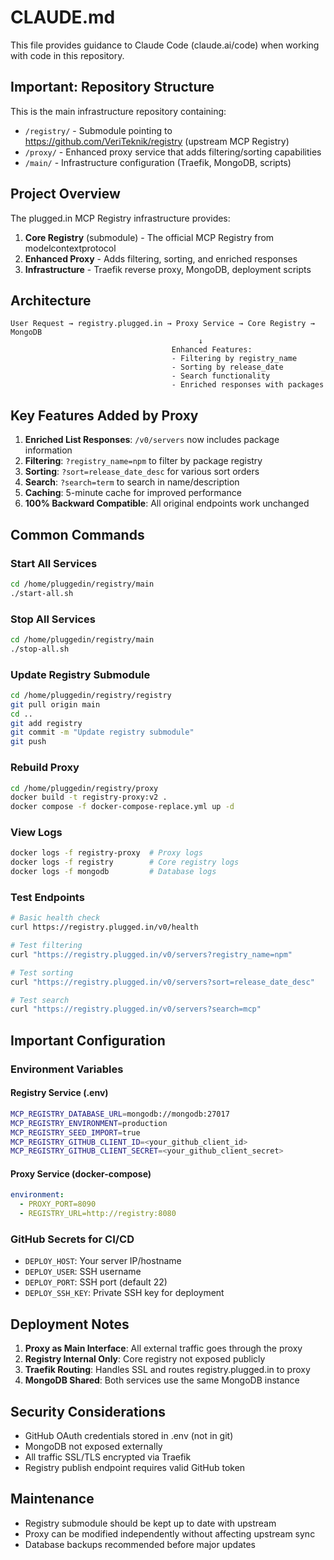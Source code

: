 # CLAUDE.md

This file provides guidance to Claude Code (claude.ai/code) when working with code in this repository.

## Important: Repository Structure

This is the main infrastructure repository containing:
- `/registry/` - Submodule pointing to https://github.com/VeriTeknik/registry (upstream MCP Registry)
- `/proxy/` - Enhanced proxy service that adds filtering/sorting capabilities
- `/main/` - Infrastructure configuration (Traefik, MongoDB, scripts)

## Project Overview

The plugged.in MCP Registry infrastructure provides:
1. **Core Registry** (submodule) - The official MCP Registry from modelcontextprotocol
2. **Enhanced Proxy** - Adds filtering, sorting, and enriched responses
3. **Infrastructure** - Traefik reverse proxy, MongoDB, deployment scripts

## Architecture

```
User Request → registry.plugged.in → Proxy Service → Core Registry → MongoDB
                                          ↓
                                    Enhanced Features:
                                    - Filtering by registry_name
                                    - Sorting by release_date
                                    - Search functionality
                                    - Enriched responses with packages
```

## Key Features Added by Proxy

1. **Enriched List Responses**: `/v0/servers` now includes package information
2. **Filtering**: `?registry_name=npm` to filter by package registry
3. **Sorting**: `?sort=release_date_desc` for various sort orders
4. **Search**: `?search=term` to search in name/description
5. **Caching**: 5-minute cache for improved performance
6. **100% Backward Compatible**: All original endpoints work unchanged

## Common Commands

### Start All Services
```bash
cd /home/pluggedin/registry/main
./start-all.sh
```

### Stop All Services
```bash
cd /home/pluggedin/registry/main
./stop-all.sh
```

### Update Registry Submodule
```bash
cd /home/pluggedin/registry/registry
git pull origin main
cd ..
git add registry
git commit -m "Update registry submodule"
git push
```

### Rebuild Proxy
```bash
cd /home/pluggedin/registry/proxy
docker build -t registry-proxy:v2 .
docker compose -f docker-compose-replace.yml up -d
```

### View Logs
```bash
docker logs -f registry-proxy  # Proxy logs
docker logs -f registry        # Core registry logs
docker logs -f mongodb         # Database logs
```

### Test Endpoints
```bash
# Basic health check
curl https://registry.plugged.in/v0/health

# Test filtering
curl "https://registry.plugged.in/v0/servers?registry_name=npm"

# Test sorting
curl "https://registry.plugged.in/v0/servers?sort=release_date_desc"

# Test search
curl "https://registry.plugged.in/v0/servers?search=mcp"
```

## Important Configuration

### Environment Variables

#### Registry Service (.env)
```bash
MCP_REGISTRY_DATABASE_URL=mongodb://mongodb:27017
MCP_REGISTRY_ENVIRONMENT=production
MCP_REGISTRY_SEED_IMPORT=true
MCP_REGISTRY_GITHUB_CLIENT_ID=<your_github_client_id>
MCP_REGISTRY_GITHUB_CLIENT_SECRET=<your_github_client_secret>
```

#### Proxy Service (docker-compose)
```yaml
environment:
  - PROXY_PORT=8090
  - REGISTRY_URL=http://registry:8080
```

### GitHub Secrets for CI/CD
- `DEPLOY_HOST`: Your server IP/hostname
- `DEPLOY_USER`: SSH username
- `DEPLOY_PORT`: SSH port (default 22)
- `DEPLOY_SSH_KEY`: Private SSH key for deployment

## Deployment Notes

1. **Proxy as Main Interface**: All external traffic goes through the proxy
2. **Registry Internal Only**: Core registry not exposed publicly
3. **Traefik Routing**: Handles SSL and routes registry.plugged.in to proxy
4. **MongoDB Shared**: Both services use the same MongoDB instance

## Security Considerations

- GitHub OAuth credentials stored in .env (not in git)
- MongoDB not exposed externally
- All traffic SSL/TLS encrypted via Traefik
- Registry publish endpoint requires valid GitHub token

## Maintenance

- Registry submodule should be kept up to date with upstream
- Proxy can be modified independently without affecting upstream sync
- Database backups recommended before major updates